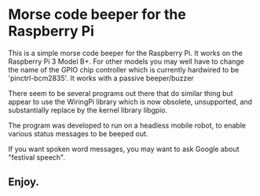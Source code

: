 # Morse code beeper for the Raspberry Pi

This is a simple morse code beeper for the Raspberry Pi. It works on the Raspberry Pi 3 Model B+. For other models you may well have to change the name of the GPIO chip controller which is currently hardwired to be 'pinctrl-bcm2835'. It works with a passive beeper/buzzer

There seem to be several programs out there that do similar thing but appear to use the WiringPi library which is now obsolete, unsupported, and substantially replace by the kernel library libgpio.

The program was developed to run on a headless mobile robot, to enable various status messages to be beeped out.

If you want spoken word messages, you may want to ask Google about "festival speech".


## Enjoy.
